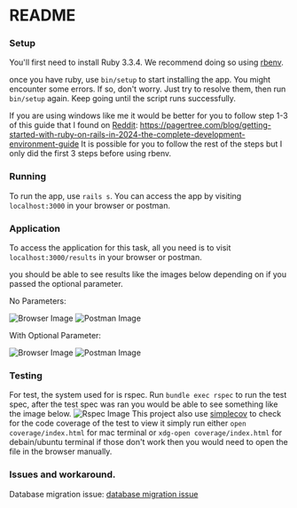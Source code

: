 # README

### Setup

You'll first need to install Ruby 3.3.4. We recommend doing so using [rbenv](https://github.com/rbenv/rbenv).

once you have ruby, use `bin/setup` to start installing the app. You might encounter some errors.
If so, don't worry. Just try to resolve them, then run `bin/setup` again.
Keep going until the script runs successfully.

If you are using windows like me it would be better for you to follow step 1-3 of this guide that I found on [Reddit](https://pagertree.com/blog/getting-started-with-ruby-on-rails-in-2024-the-complete-development-environment-guide): https://pagertree.com/blog/getting-started-with-ruby-on-rails-in-2024-the-complete-development-environment-guide
It is possible for you to follow the rest of the steps but I only did the first 3 steps before using rbenv.

### Running
To run the app, use `rails s`. You can access the app by visiting `localhost:3000` in your browser or postman.

### Application
To access the application for this task, all you need is to visit `localhost:3000/results` in your browser or postman.

you should be able to see results like the images below depending on if you passed the optional parameter.

No Parameters:

![Browser Image](./lib/images/browser_results_no_parameter.png)
![Postman Image](./lib/images/postman_results_no_parameter.png)

With Optional Parameter:

![Browser Image](./lib/images/browser_results_with_parameter.png)
![Postman Image](./lib/images/postman_results_with_parameter.png)

### Testing
For test, the system used for is rspec.
Run `bundle exec rspec` to run the test spec, after the test spec was ran you would be able to see something like the image below.
![Rspec Image](./lib/images/code_test.png)
This project also use [simplecov](https://github.com/simplecov-ruby/simplecov) to check for the code coverage of the test to view it simply run either `open coverage/index.html` for mac terminal or `xdg-open coverage/index.html` for debain/ubuntu terminal
if those don't work then you would need to open the file in the browser manually.

### Issues and workaround.
Database migration issue: [database migration issue](docs/database_migration_issue.md)